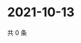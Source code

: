 # 2021-10-13

共 0 条

<!-- BEGIN WEIBO -->
<!-- 最后更新时间 Wed Oct 13 2021 21:11:06 GMT+0800 (China Standard Time) -->

<!-- END WEIBO -->
